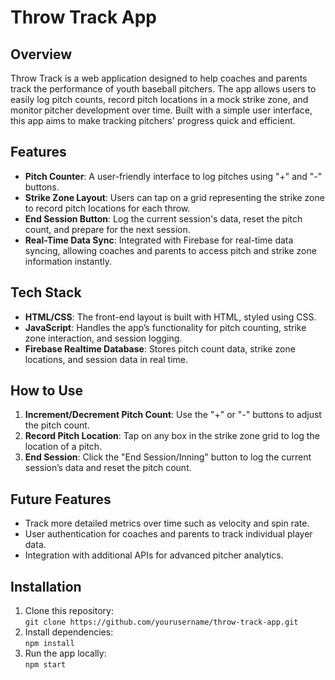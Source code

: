 # Throw Track App

## Overview
Throw Track is a web application designed to help coaches and parents track the performance of youth baseball pitchers. The app allows users to easily log pitch counts, record pitch locations in a mock strike zone, and monitor pitcher development over time. Built with a simple user interface, this app aims to make tracking pitchers' progress quick and efficient.

## Features
- **Pitch Counter**: A user-friendly interface to log pitches using "+" and "-" buttons.
- **Strike Zone Layout**: Users can tap on a grid representing the strike zone to record pitch locations for each throw.
- **End Session Button**: Log the current session's data, reset the pitch count, and prepare for the next session.
- **Real-Time Data Sync**: Integrated with Firebase for real-time data syncing, allowing coaches and parents to access pitch and strike zone information instantly.

## Tech Stack
- **HTML/CSS**: The front-end layout is built with HTML, styled using CSS.
- **JavaScript**: Handles the app’s functionality for pitch counting, strike zone interaction, and session logging.
- **Firebase Realtime Database**: Stores pitch count data, strike zone locations, and session data in real time.

## How to Use
1. **Increment/Decrement Pitch Count**: Use the "+" or "-" buttons to adjust the pitch count.
2. **Record Pitch Location**: Tap on any box in the strike zone grid to log the location of a pitch.
3. **End Session**: Click the "End Session/Inning" button to log the current session’s data and reset the pitch count.

## Future Features
- Track more detailed metrics over time such as velocity and spin rate.
- User authentication for coaches and parents to track individual player data.
- Integration with additional APIs for advanced pitcher analytics.

## Installation
1. Clone this repository:  
   `git clone https://github.com/yourusername/throw-track-app.git`
2. Install dependencies:  
   `npm install`
3. Run the app locally:  
   `npm start`


